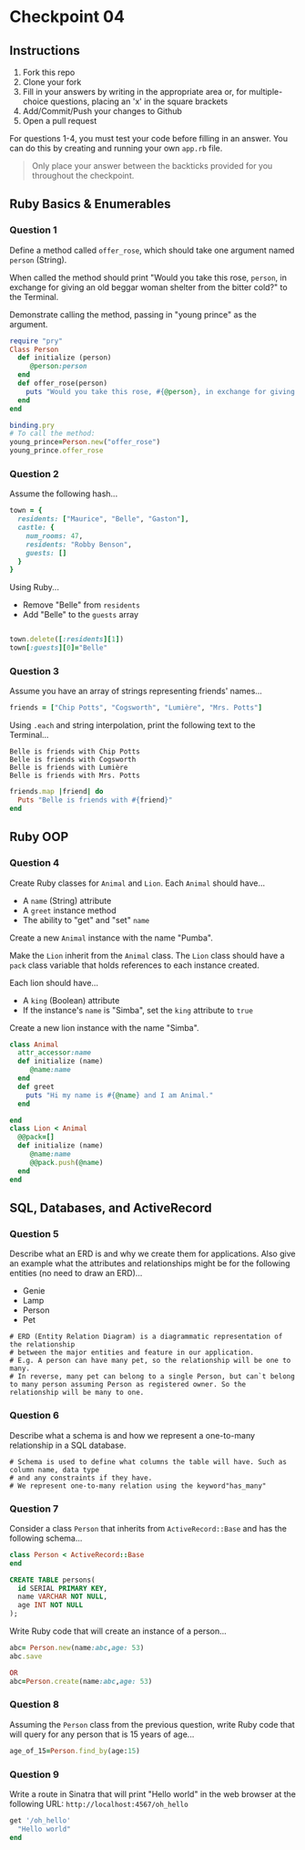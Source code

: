 # Checkpoint 04

## Instructions

1. Fork this repo
2. Clone your fork
3. Fill in your answers by writing in the appropriate area or, for multiple-choice questions, placing an 'x' in the square brackets
4. Add/Commit/Push your changes to Github
5. Open a pull request

For questions 1-4, you must test your code before filling in an answer. You can do this by creating and running your own `app.rb` file.

> Only place your answer between the backticks provided for you throughout the checkpoint.

## Ruby Basics & Enumerables

### Question 1

Define a method called `offer_rose`, which should take one argument named `person` (String).

When called the method should print "Would you take this rose, `person`, in exchange for giving an old beggar woman shelter from the bitter cold?" to the Terminal.

Demonstrate calling the method, passing in "young prince" as the argument.

```rb
require "pry"
Class Person
  def initialize (person)
     @person:person
  end
  def offer_rose(person)
    puts "Would you take this rose, #{@person}, in exchange for giving an old beggar woman shelter from the bitter cold?"
  end
end

binding.pry
# To call the method:
young_prince=Person.new("offer_rose")
young_prince.offer_rose

```

### Question 2

Assume the following hash...

```ruby
town = {
  residents: ["Maurice", "Belle", "Gaston"],
  castle: {
    num_rooms: 47,
    residents: "Robby Benson",
    guests: []
  }
}
```

Using Ruby...
- Remove "Belle" from `residents`
- Add "Belle" to the `guests` array

```rb

town.delete([:residents][1])
town[:guests][0]="Belle"
```

### Question 3

Assume you have an array of strings representing friends' names...

```rb
friends = ["Chip Potts", "Cogsworth", "Lumière", "Mrs. Potts"]
```

Using `.each` and string interpolation, print the following text to the Terminal...

```
Belle is friends with Chip Potts
Belle is friends with Cogsworth
Belle is friends with Lumière
Belle is friends with Mrs. Potts
```

```rb
friends.map |friend| do
  Puts "Belle is friends with #{friend}"
end

```

## Ruby OOP

### Question 4

Create Ruby classes for `Animal` and `Lion`. Each `Animal` should have...
- A `name` (String) attribute
- A `greet` instance method
- The ability to "get" and "set" `name`

Create a new `Animal` instance with the name "Pumba".

Make the `Lion` inherit from the `Animal` class. The `Lion` class should have a `pack` class variable that holds references to each instance created.

Each lion should have...
- A `king` (Boolean) attribute
- If the instance's `name` is "Simba", set the `king` attribute to `true`

Create a new lion instance with the name "Simba".

```rb
class Animal
  attr_accessor:name
  def initialize (name)
     @name:name
  end
  def greet
    puts "Hi my name is #{@name} and I am Animal."
  end

end
class Lion < Animal
  @@pack=[]
  def initialize (name)
     @name:name
     @@pack.push(@name)
  end
end
```

## SQL, Databases, and ActiveRecord

### Question 5

Describe what an ERD is and why we create them for applications. Also give an
example what the attributes and relationships might be for the following
entities (no need to draw an ERD)...
- Genie
- Lamp
- Person
- Pet

```
# ERD (Entity Relation Diagram) is a diagrammatic representation of the relationship
# between the major entities and feature in our application.
# E.g. A person can have many pet, so the relationship will be one to many.
# In reverse, many pet can belong to a single Person, but can`t belong to many person assuming Person as registered owner. So the relationship will be many to one.
```

### Question 6

Describe what a schema is and how we represent a one-to-many relationship in a
SQL database.

```
# Schema is used to define what columns the table will have. Such as column name, data type
# and any constraints if they have.
# We represent one-to-many relation using the keyword"has_many"
```

### Question 7

Consider a class `Person` that inherits from `ActiveRecord::Base` and has the following schema...

```rb
class Person < ActiveRecord::Base
end
```

```sql
CREATE TABLE persons(
  id SERIAL PRIMARY KEY,
  name VARCHAR NOT NULL,
  age INT NOT NULL
);
```

Write Ruby code that will create an instance of a person...

```rb
abc= Person.new(name:abc,age: 53)
abc.save

OR
abc=Person.create(name:abc,age: 53)
```

### Question 8

Assuming the `Person` class from the previous question, write Ruby code that will query for any person that is 15 years of age...

```rb
age_of_15=Person.find_by(age:15)
```

### Question 9

Write a route in Sinatra that will print "Hello world" in the web browser at the following URL: `http://localhost:4567/oh_hello`

```rb
get '/oh_hello'
  "Hello world"
end

```
